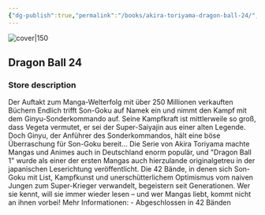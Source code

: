 ```yaml
---
{"dg-publish":true,"permalink":"/books/akira-toriyama-dragon-ball-24/","title":"\"Dragon Ball 24\"","tags":["manga","Fantasy"]}
---
```




![cover|150](http://books.google.com/books/content?id=jJ9GDwAAQBAJ&printsec=frontcover&img=1&zoom=1&edge=curl&source=gbs_api)

## Dragon Ball 24

### Store description

Der Auftakt zum Manga-Welterfolg mit über 250 Millionen verkauften Büchern Endlich trifft Son-Goku auf Namek ein und nimmt den Kampf mit dem Ginyu-Sonderkommando auf. Seine Kampfkraft ist mittlerweile so groß, dass Vegeta vermutet, er sei der Super-Saiyajin aus einer alten Legende. Doch Ginyu, der Anführer des Sonderkommandos, hält eine böse Überraschung für Son-Goku bereit... Die Serie von Akira Toriyama machte Mangas und Animes auch in Deutschland enorm populär, und "Dragon Ball 1" wurde als einer der ersten Mangas auch hierzulande originalgetreu in der japanischen Leserichtung veröffentlicht. Die 42 Bände, in denen sich Son-Goku mit List, Kampfkunst und unerschütterlichem Optimismus vom naiven Jungen zum Super-Krieger verwandelt, begeistern seit Generationen. Wer sie kennt, will sie immer wieder lesen – und wer Mangas liebt, kommt nicht an ihnen vorbei! Mehr Informationen: - Abgeschlossen in 42 Bänden
```